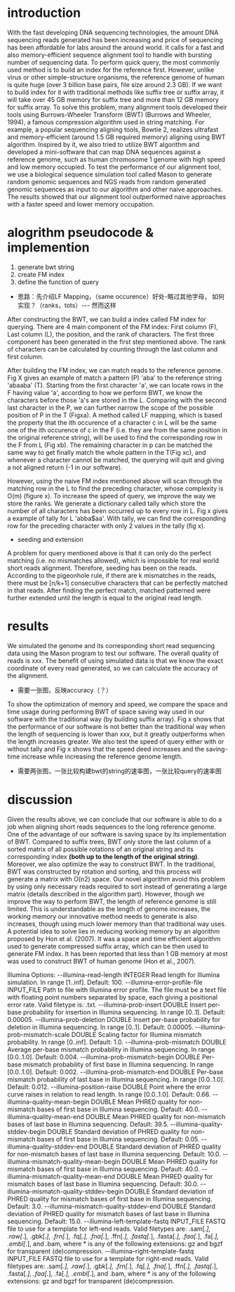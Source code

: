 # introduction

With the fast developing DNA sequencing technologies, the amount DNA sequencing reads generated has been increasing and price of sequencing has been affordable for labs around the around world. It calls for a fast and also memory-efficient sequence alignment tool to handle with bursting number of sequencing data. To perform quick query, the most commonly used method is to build an index for the reference first. However, unlike virus or other simple-structure organisms, the reference genome of human is quite huge (over 3 billion base pairs, file size around 2.3 GB). If we want to build index for it with traditional methods like suffix tree or suffix array, it will take over 45 GB memory for suffix tree and more than 12 GB memory for suffix array. To solve this problem, many alignment tools developed  their tools using Burrows-Wheeler Transform (BWT) (Burrows  and  Wheeler,  1994), a famous compression algorithm used in string matching. For example, a popular sequencing aligning tools, Bowtie 2, realizes ultrafast and memory-efficient (around 1.5 GB required memory) aligning using BWT algorithm. Inspired by it, we also tried to utilize BWT algorithm and developed a mini-software that can map DNA sequences against a reference genome, such as human chromosome 1 genome with high speed and low memory occupied. To test the performance of our alignment tool, we use a biological sequence simulation tool called Mason to generate random genomic sequences and NGS reads from random generated genomic sequences as input to our algorithm and other naive approaches. The results showed that our alignment tool outperformed naive approaches with a faster speed and lower memory occupation. 

# alogrithm pseudocode & implemention

1. generate bwt string
2.  create FM index
3.  define the function of query

- 思路：先介绍LF Mapping，（same occurence）好处-略过其他字母， 如何实现？（ranks，tots）--- 然而这样

After constructing the BWT, we can build a index called FM index for querying. There are 4 main component of the FM index: First column (F), Last column (L), the position, and the rank of characters.  The first three component has been generated in the first step mentioned above. The rank of characters can be calculated by counting through the last column and first column. 

After building the FM index, we can match reads to the reference genome. Fig X gives an example of match a pattern (P) 'aba' to the reference string 'abaaba' (T). Starting from the first character 'a', we can locate rows in the F having value 'a', according to how we perform BWT, we know the characters before those 'a's are stored in the L. Comparing with the second last character in the P, we can further narrow the scope of the possible position of P in the T (Figxa). A method called LF mapping, which is based the property that the ith occurence of a character c in L will be the same one of the ith occurence of c in the F (i.e. they are from the same position in the original reference string),  will be used to find the corresponding row in the F from L (Fig xb). The remaining character in p can be matched the same way to get finally match the whole pattern in the T(Fig xc), and whenever a character cannot be matched, the querying will quit and giving a not aligned return (-1 in our software).

However, using the naive FM index mentioned above will scan through the matching row in the L to find the preceding character, whose complexity is O(m) (figure x). To increase the speed of query, we improve the way we store the ranks. We generate a dictionary called tally which store the number of all characters has been occurred up to every row in L. Fig x gives a example of tally for L 'abba$aa'. With tally, we can find the corresponding row for the preceding character with only 2 values in the tally (fig x). 

- seeding and extension

A problem for query mentioned above is that it can only do the perfect matching (i.e. no mismatches allowed), which is impossible for real world short reads alignment. Therefore, seeding has been on the reads. According to the pigeonhole rule, if there are k mismatches in the reads, there must be [n/k+1] consecutive characters that can be perfectly matched in that reads. After finding the perfect match, matched patterned were further extended until the length is equal to the original read length.

# results

We simulated the genome and its corresponding short read sequencing data using the Mason program to test our software. The overall quality of reads is xxx. The benefit of using simulated data is that we know the exact coordinate of every read generated, so we can calculate the accuracy of the alignment.

- 需要一张图，反映accuracy（？）

To show the optimization of memory and speed, we compare the space and time usage during performing BWT of space saving way used in our software with the traditional way (by building suffix array). Fig x shows that the performance of our software is not better than the traditional way when the length of sequencing is lower than xxx, but it greatly outperforms when the length increases greater. We also test the speed of query either with or without tally and Fig x shows that the speed deed increases and the saving-time increase while increasing the reference genome length.

- 需要两张图，一张比较构建bwt的string的速率图，一张比较query的速率图

# discussion

Given the results above, we can conclude that our software is able to do a job when aligning short reads sequences to the long reference genome. One of the advantage of our software is saving space by its implementation of BWT. Compared to suffix trees, BWT only store the last column of a sorted matrix of all possible rotations of an original string and its corresponding index **(both up to the length of the original string)**. Moreover, we also optimize the way to construct BWT.  In the traditional, BWT was constructed by rotation and sorting, and this process will generate a matrix with O(n2) space. Our novel algorithm avoid this problem by using only necessary reads required to sort instead of generating a large matrix (details described in the algorithm part).  However, though we improve the way to perform BWT, the length of reference genome is still limited. This is understandable as the length of genome increases, the working memory our innovative method needs to generate is also increases, though using much lower memory than that traditional way uses. A potential idea to solve lies in reducing working memory by an algorithm proposed by Hon et al. (2007). It was a space and time efficient algorithm used to generate compressed suffix array, which can be then used to generate FM index. It has been reported that less than 1 GB memory at most was used to construct BWT of human genome (Hon et al., 2007). 



  Illumina Options:
    --illumina-read-length INTEGER
          Read length for Illumina simulation. In range [1..inf]. Default: 100.
    --illumina-error-profile-file INPUT_FILE
          Path to file with Illumina error profile. The file must be a text file with floating point numbers separated
          by space, each giving a positional error rate. Valid filetype is: .txt.
    --illumina-prob-insert DOUBLE
          Insert per-base probability for insertion in Illumina sequencing. In range [0..1]. Default: 0.00005.
    --illumina-prob-deletion DOUBLE
          Insert per-base probability for deletion in Illumina sequencing. In range [0..1]. Default: 0.00005.
    --illumina-prob-mismatch-scale DOUBLE
          Scaling factor for Illumina mismatch probability. In range [0..inf]. Default: 1.0.
    --illumina-prob-mismatch DOUBLE
          Average per-base mismatch probability in Illumina sequencing. In range [0.0..1.0]. Default: 0.004.
    --illumina-prob-mismatch-begin DOUBLE
          Per-base mismatch probability of first base in Illumina sequencing. In range [0.0..1.0]. Default: 0.002.
    --illumina-prob-mismatch-end DOUBLE
          Per-base mismatch probability of last base in Illumina sequencing. In range [0.0..1.0]. Default: 0.012.
    --illumina-position-raise DOUBLE
          Point where the error curve raises in relation to read length. In range [0.0..1.0]. Default: 0.66.
    --illumina-quality-mean-begin DOUBLE
          Mean PHRED quality for non-mismatch bases of first base in Illumina sequencing. Default: 40.0.
    --illumina-quality-mean-end DOUBLE
          Mean PHRED quality for non-mismatch bases of last base in Illumina sequencing. Default: 39.5.
    --illumina-quality-stddev-begin DOUBLE
          Standard deviation of PHRED quality for non-mismatch bases of first base in Illumina sequencing. Default:
          0.05.
    --illumina-quality-stddev-end DOUBLE
          Standard deviation of PHRED quality for non-mismatch bases of last base in Illumina sequencing. Default:
          10.0.
    --illumina-mismatch-quality-mean-begin DOUBLE
          Mean PHRED quality for mismatch bases of first base in Illumina sequencing. Default: 40.0.
    --illumina-mismatch-quality-mean-end DOUBLE
          Mean PHRED quality for mismatch bases of last base in Illumina sequencing. Default: 30.0.
    --illumina-mismatch-quality-stddev-begin DOUBLE
          Standard deviation of PHRED quality for mismatch bases of first base in Illumina sequencing. Default: 3.0.
    --illumina-mismatch-quality-stddev-end DOUBLE
          Standard deviation of PHRED quality for mismatch bases of last base in Illumina sequencing. Default: 15.0.
    --illumina-left-template-fastq INPUT_FILE
          FASTQ file to use for a template for left-end reads. Valid filetypes are: .sam[.*], .raw[.*], .gbk[.*],
          .frn[.*], .fq[.*], .fna[.*], .ffn[.*], .fastq[.*], .fasta[.*], .faa[.*], .fa[.*], .embl[.*], and .bam, where
          * is any of the following extensions: gz and bgzf for transparent (de)compression.
    --illumina-right-template-fastq INPUT_FILE
          FASTQ file to use for a template for right-end reads. Valid filetypes are: .sam[.*], .raw[.*], .gbk[.*],
          .frn[.*], .fq[.*], .fna[.*], .ffn[.*], .fastq[.*], .fasta[.*], .faa[.*], .fa[.*], .embl[.*], and .bam, where
          * is any of the following extensions: gz and bgzf for transparent (de)compression.